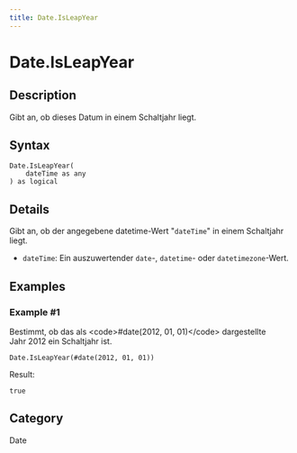```yaml
---
title: Date.IsLeapYear
---
```


# Date.IsLeapYear


## Description

Gibt an, ob dieses Datum in einem Schaltjahr liegt.


## Syntax

```powerquery
Date.IsLeapYear(
    dateTime as any
) as logical
```


## Details

Gibt an, ob der angegebene datetime-Wert "<code>dateTime</code>" in einem Schaltjahr liegt. <ul>        <li><code>dateTime</code>: Ein auszuwertender <code>date</code>-, <code>datetime</code>- oder <code>datetimezone</code>-Wert.</li>      </ul>


## Examples

### Example #1 
Bestimmt, ob das als &lt;code&gt;#date(2012, 01, 01)&lt;/code&gt; dargestellte Jahr 2012 ein Schaltjahr ist.
```powerquery
Date.IsLeapYear(#date(2012, 01, 01))
```

Result: 
```powerquery
true
```




## Category
Date
